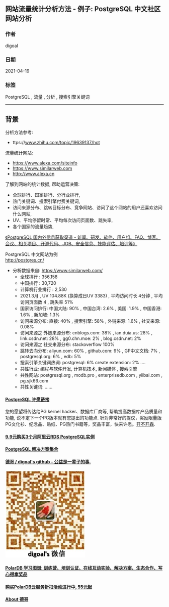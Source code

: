## 网站流量统计分析方法 - 例子: PostgreSQL 中文社区网站分析  
  
### 作者  
digoal  
  
### 日期  
2021-04-19   
  
### 标签  
PostgreSQL , 流量 , 分析 , 搜索引擎关键词    
  
----  
  
## 背景  
分析方法参考:  
- ttps://www.zhihu.com/topic/19639137/hot  
  
流量统计网站:   
- https://www.alexa.com/siteinfo  
- https://www.similarweb.com  
- http://www.alexa.cn  
  
了解到网站的统计数据, 帮助运营决策:  
- 全球排行、国家排行、分行业排行,   
- 热门关键词、搜索引擎付费关键词,   
- 访问来源分布、跳转目标分布、竞争网站、访问了这个网站的用户还喜欢访问什么网站,   
- UV、平均停留时常、平均每次访问页面数、跳失率,  
- 各个国家的流量趋势,    
  
[《PostgreSQL 国内外信息获取渠道 - 新闻、研发、软件、用户组、FAQ、博客、会议、相关项目、开源代码、JOB、安全信息、技能评估、培训等》](../202104/20210417_03.md)    
  
PostgreSQL 中文网站为例  
http://postgres.cn/  
- 分析数据来自: https://www.similarweb.com/  
    - 全球排行 : 356,158  
    - 中国排行 : 30,720  
    - 计算机行业排行 : 2,530  
    - 2021.3月 , UV 104.88K (换算成日UV 3383) , 平均访问时长 4分钟 , 平均访问页面数 4 , 跳失率 51%  
    - 国家访问排行: 中国大陆: 90% , 中国台湾: 2.6% , 美国: 1.9% , 中国香港: 1.6% , 新加坡: 1.3%  
    - 访问来源分布: 直接: 40% , 搜索引擎: 58% , 外链来源: 1.6% , 社交来源: 0.08%  
    - 访问来源之 外链来源分布: cnblogs.com: 38% , ian.duia.us: 28% , link.csdn.net: 28% , gg0.chn.moe: 2% , blog.csdn.net: 2%   
    - 访问来源之 社交来源分布: stackoverflow 100%  
    - 跳转去向分布: aliyun.com: 60% , github.com: 9% , GP中文文档: 7% , postgresql.org: 6% , edb: 5%    
    - 搜索引擎关键词热词: postgresql: 6% create extension: 2% ....   
    - 共性行业: 编程与软件开发, 计算机技术, 新闻媒体 , 搜索引擎   
    - 共性网站: postgresql.org , modb.pro , enterprisedb.com , yiibai.com , pg.sjk66.com    
    - 共性关键词: ......    
  
  
  
#### [PostgreSQL 许愿链接](https://github.com/digoal/blog/issues/76 "269ac3d1c492e938c0191101c7238216")
您的愿望将传达给PG kernel hacker、数据库厂商等, 帮助提高数据库产品质量和功能, 说不定下一个PG版本就有您提出的功能点. 针对非常好的提议，奖励限量版PG文化衫、纪念品、贴纸、PG热门书籍等，奖品丰富，快来许愿。[开不开森](https://github.com/digoal/blog/issues/76 "269ac3d1c492e938c0191101c7238216").  
  
  
#### [9.9元购买3个月阿里云RDS PostgreSQL实例](https://www.aliyun.com/database/postgresqlactivity "57258f76c37864c6e6d23383d05714ea")
  
  
#### [PostgreSQL 解决方案集合](https://yq.aliyun.com/topic/118 "40cff096e9ed7122c512b35d8561d9c8")
  
  
#### [德哥 / digoal's github - 公益是一辈子的事.](https://github.com/digoal/blog/blob/master/README.md "22709685feb7cab07d30f30387f0a9ae")
  
  
![digoal's wechat](../pic/digoal_weixin.jpg "f7ad92eeba24523fd47a6e1a0e691b59")
  
  
#### [PolarDB 学习图谱: 训练营、培训认证、在线互动实验、解决方案、生态合作、写心得拿奖品](https://www.aliyun.com/database/openpolardb/activity "8642f60e04ed0c814bf9cb9677976bd4")
  
  
#### [购买PolarDB云服务折扣活动进行中, 55元起](https://www.aliyun.com/activity/new/polardb-yunparter?userCode=bsb3t4al "e0495c413bedacabb75ff1e880be465a")
  
  
#### [About 德哥](https://github.com/digoal/blog/blob/master/me/readme.md "a37735981e7704886ffd590565582dd0")
  

